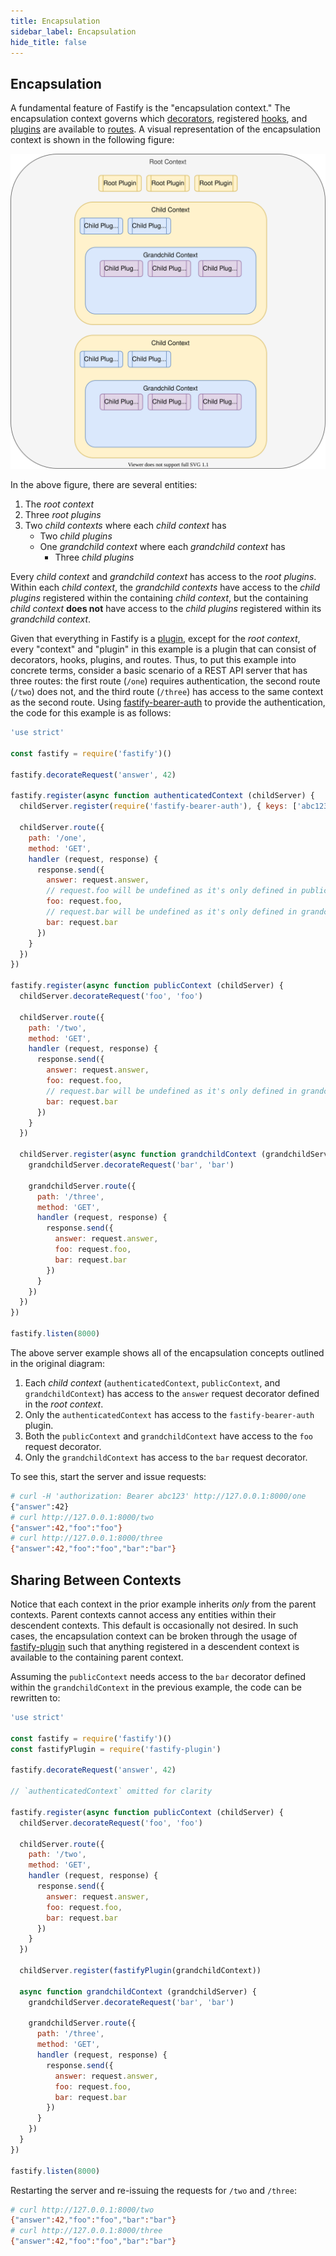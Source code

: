 ```yaml
---
title: Encapsulation
sidebar_label: Encapsulation
hide_title: false
---
```


## Encapsulation

A fundamental feature of Fastify is the "encapsulation context." The
encapsulation context governs which [decorators](./Decorators.md), registered
[hooks](./Hooks.md), and [plugins](./Plugins.md) are available to
[routes](./Routes.md). A visual representation of the encapsulation context
is shown in the following figure:

![Figure 1](./resources/encapsulation_context.svg)

In the above figure, there are several entities:

1. The _root context_
2. Three _root plugins_
3. Two _child contexts_ where each _child context_ has
    * Two _child plugins_
    * One _grandchild context_ where each _grandchild context_ has
        - Three _child plugins_

Every _child context_ and _grandchild context_ has access to the _root plugins_.
Within each _child context_, the _grandchild contexts_ have access to the
_child plugins_ registered within the containing _child context_, but the
containing _child context_ **does not** have access to the _child plugins_
registered within its _grandchild context_.

Given that everything in Fastify is a [plugin](./Plugins.md), except for the
_root context_, every "context" and "plugin" in this example is a plugin
that can consist of decorators, hooks, plugins, and routes. Thus, to put
this example into concrete terms, consider a basic scenario of a REST API
server that has three routes: the first route (`/one`) requires authentication,
the second route (`/two`) does not, and the third route (`/three`) has
access to the same context as the second route. Using
[fastify-bearer-auth][bearer] to provide the authentication, the code for this
example is as follows:

```js
'use strict'

const fastify = require('fastify')()

fastify.decorateRequest('answer', 42)

fastify.register(async function authenticatedContext (childServer) {
  childServer.register(require('fastify-bearer-auth'), { keys: ['abc123'] })

  childServer.route({
    path: '/one',
    method: 'GET',
    handler (request, response) {
      response.send({
        answer: request.answer,
        // request.foo will be undefined as it's only defined in publicContext
        foo: request.foo,
        // request.bar will be undefined as it's only defined in grandchildContext
        bar: request.bar
      })
    }
  })
})

fastify.register(async function publicContext (childServer) {
  childServer.decorateRequest('foo', 'foo')

  childServer.route({
    path: '/two',
    method: 'GET',
    handler (request, response) {
      response.send({
        answer: request.answer,
        foo: request.foo,
        // request.bar will be undefined as it's only defined in grandchildContext
        bar: request.bar
      })
    }
  })

  childServer.register(async function grandchildContext (grandchildServer) {
    grandchildServer.decorateRequest('bar', 'bar')

    grandchildServer.route({
      path: '/three',
      method: 'GET',
      handler (request, response) {
        response.send({
          answer: request.answer,
          foo: request.foo,
          bar: request.bar
        })
      }
    })
  })
})

fastify.listen(8000)
```

The above server example shows all of the encapsulation concepts outlined in the
original diagram:

1. Each _child context_ (`authenticatedContext`, `publicContext`, and
`grandchildContext`) has access to the `answer` request decorator defined in
the _root context_.
2. Only the `authenticatedContext` has access to the `fastify-bearer-auth`
plugin.
3. Both the `publicContext` and `grandchildContext` have access to the `foo`
request decorator.
4. Only the `grandchildContext` has access to the `bar` request decorator.

To see this, start the server and issue requests:

```sh
# curl -H 'authorization: Bearer abc123' http://127.0.0.1:8000/one
{"answer":42}
# curl http://127.0.0.1:8000/two
{"answer":42,"foo":"foo"}
# curl http://127.0.0.1:8000/three
{"answer":42,"foo":"foo","bar":"bar"}
```

[bearer]: https://github.com/fastify/fastify-bearer-auth

## Sharing Between Contexts

Notice that each context in the prior example inherits _only_ from the parent
contexts. Parent contexts cannot access any entities within their descendent
contexts. This default is occasionally not desired. In such cases, the
encapsulation context can be broken through the usage of
[fastify-plugin][fastify-plugin] such that anything registered in a descendent
context is available to the containing parent context.

Assuming the `publicContext` needs access to the `bar` decorator defined
within the `grandchildContext` in the previous example, the code can be
rewritten to:

```js
'use strict'

const fastify = require('fastify')()
const fastifyPlugin = require('fastify-plugin')

fastify.decorateRequest('answer', 42)

// `authenticatedContext` omitted for clarity

fastify.register(async function publicContext (childServer) {
  childServer.decorateRequest('foo', 'foo')

  childServer.route({
    path: '/two',
    method: 'GET',
    handler (request, response) {
      response.send({
        answer: request.answer,
        foo: request.foo,
        bar: request.bar
      })
    }
  })

  childServer.register(fastifyPlugin(grandchildContext))

  async function grandchildContext (grandchildServer) {
    grandchildServer.decorateRequest('bar', 'bar')

    grandchildServer.route({
      path: '/three',
      method: 'GET',
      handler (request, response) {
        response.send({
          answer: request.answer,
          foo: request.foo,
          bar: request.bar
        })
      }
    })
  }
})

fastify.listen(8000)
```

Restarting the server and re-issuing the requests for `/two` and `/three`:

```sh
# curl http://127.0.0.1:8000/two
{"answer":42,"foo":"foo","bar":"bar"}
# curl http://127.0.0.1:8000/three
{"answer":42,"foo":"foo","bar":"bar"}
```

[fastify-plugin]: https://github.com/fastify/fastify-plugin
